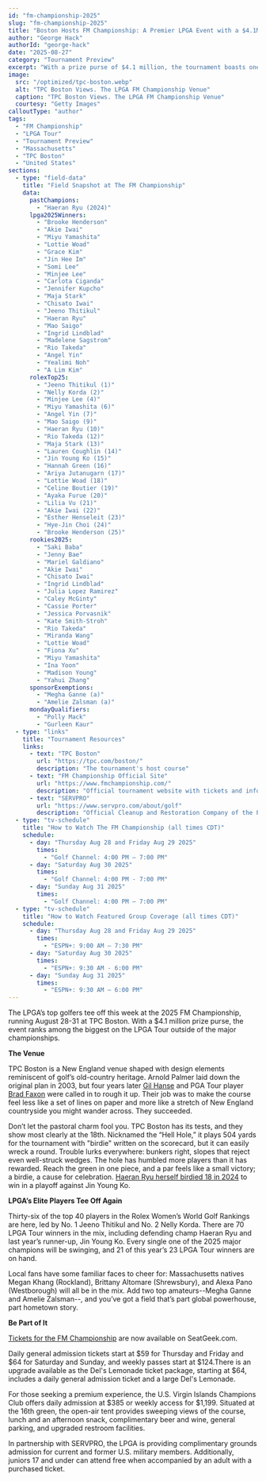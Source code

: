 ```yaml
---
id: "fm-championship-2025"
slug: "fm-championship-2025"
title: "Boston Hosts FM Championship: A Premier LPGA Event with a $4.1M Purse"
author: "George Hack"
authorId: "george-hack"
date: "2025-08-27"
category: "Tournament Preview"
excerpt: "With a prize purse of $4.1 million, the tournament boasts one of the largest on the LPGA Tour outside of major championships."
image:
  src: "/optimized/tpc-boston.webp"
  alt: "TPC Boston Views. The LPGA FM Championship Venue"
  caption: "TPC Boston Views. The LPGA FM Championship Venue"
  courtesy: "Getty Images"
calloutType: "author"
tags:
  - "FM Championship"
  - "LPGA Tour"
  - "Tournament Preview"
  - "Massachusetts"
  - "TPC Boston"
  - "United States"
sections:
  - type: "field-data"
    title: "Field Snapshot at The FM Championship"
    data:
      pastChampions:
        - "Haeran Ryu (2024)"
      lpga2025Winners:
        - "Brooke Henderson"
        - "Akie Iwai"
        - "Miyu Yamashita"
        - "Lottie Woad"
        - "Grace Kim"
        - "Jin Hee Im"
        - "Somi Lee"
        - "Minjee Lee"
        - "Carlota Ciganda"
        - "Jennifer Kupcho"
        - "Maja Stark"
        - "Chisato Iwai"
        - "Jeeno Thitikul"
        - "Haeran Ryu"
        - "Mao Saigo"
        - "Ingrid Lindblad"
        - "Madelene Sagstrom"
        - "Rio Takeda"
        - "Angel Yin"
        - "Yealimi Noh"
        - "A Lim Kim"
      rolexTop25:
        - "Jeeno Thitikul (1)"
        - "Nelly Korda (2)"
        - "Minjee Lee (4)"
        - "Miyu Yamashita (6)"
        - "Angel Yin (7)"
        - "Mao Saigo (9)"
        - "Haeran Ryu (10)"
        - "Rio Takeda (12)"
        - "Maja Stark (13)"
        - "Lauren Coughlin (14)"
        - "Jin Young Ko (15)"
        - "Hannah Green (16)"
        - "Ariya Jutanugarn (17)"
        - "Lottie Woad (18)"
        - "Celine Boutier (19)"
        - "Ayaka Furue (20)"
        - "Lilia Vu (21)"
        - "Akie Iwai (22)"
        - "Esther Henseleit (23)"
        - "Hye-Jin Choi (24)"
        - "Brooke Henderson (25)"
      rookies2025:
        - "Saki Baba"
        - "Jenny Bae"
        - "Mariel Galdiano"
        - "Akie Iwai"
        - "Chisato Iwai"
        - "Ingrid Lindblad"
        - "Julia Lopez Ramirez"
        - "Caley McGinty"
        - "Cassie Porter"
        - "Jessica Porvasnik"
        - "Kate Smith-Stroh"
        - "Rio Takeda"
        - "Miranda Wang"
        - "Lottie Woad"
        - "Fiona Xu"
        - "Miyu Yamashita"
        - "Ina Yoon"
        - "Madison Young"
        - "Yahui Zhang"
      sponsorExemptions:
        - "Megha Ganne (a)"
        - "Amelie Zalsman (a)"
      mondayQualifiers:
        - "Polly Mack"
        - "Gurleen Kaur"
  - type: "links"
    title: "Tournament Resources"
    links:
      - text: "TPC Boston"
        url: "https://tpc.com/boston/"
        description: "The tournament's host course"
      - text: "FM Championship Official Site"
        url: "https://www.fmchampionship.com/"
        description: "Official tournament website with tickets and information"
      - text: "SERVPRO"
        url: "https://www.servpro.com/about/golf"
        description: "Official Cleanup and Restoration Company of the PGA TOUR"
  - type: "tv-schedule"
    title: "How to Watch The FM Championship (all times CDT)"
    schedule:
      - day: "Thursday Aug 28 and Friday Aug 29 2025"
        times:
          - "Golf Channel: 4:00 PM – 7:00 PM"
      - day: "Saturday Aug 30 2025"
        times:
          - "Golf Channel: 4:00 PM - 7:00 PM"
      - day: "Sunday Aug 31 2025"
        times:
          - "Golf Channel: 4:00 PM – 7:00 PM"
  - type: "tv-schedule"
    title: "How to Watch Featured Group Coverage (all times CDT)"
    schedule:
      - day: "Thursday Aug 28 and Friday Aug 29 2025"
        times:
          - "ESPN+: 9:00 AM – 7:30 PM"
      - day: "Saturday Aug 30 2025"
        times:
          - "ESPN+: 9:30 AM - 6:00 PM"
      - day: "Sunday Aug 31 2025"
        times:
          - "ESPN+: 9:30 AM – 6:00 PM"
---
```


The LPGA’s top golfers tee off this week at the 2025 FM Championship, running August 28-31 at TPC Boston. With a $4.1 million prize purse, the event ranks among the biggest on the LPGA Tour outside of the major championships.

**The Venue**

TPC Boston is a New England venue shaped with design elements reminiscent of golf’s old-country heritage.  Arnold Palmer laid down the original plan in 2003, but four years later [Gil Hanse]( https://www.hansegolfdesign.com/) and PGA Tour player [Brad Faxon]( https://en.wikipedia.org/wiki/Brad_Faxon) were called in to rough it up. Their job was to make the course feel less like a set of lines on paper and more like a stretch of New England countryside you might wander across. They succeeded.

Don’t let the pastoral charm fool you. TPC Boston has its tests, and they show most clearly at the 18th. Nicknamed the “Hell Hole,” it plays 504 yards for the tournament with "birdie" written on the scorecard, but it can easily wreck a round. Trouble lurks everywhere: bunkers right, slopes that reject even well-struck wedges. The hole has humbled more players than it has rewarded. Reach the green in one piece, and a par feels like a small victory; a birdie, a cause for celebration. [Haeran Ryu herself birdied 18 in 2024]( https://youtu.be/S7k6bxwnpC0?t=346) to win in a playoff against Jin Young Ko.

**LPGA’s Elite Players Tee Off Again**

Thirty-six of the top 40 players in the Rolex Women’s World Golf Rankings are here, led by No. 1 Jeeno Thitikul and No. 2 Nelly Korda. There are 70 LPGA Tour winners in the mix, including defending champ Haeran Ryu and last year’s runner-up, Jin Young Ko. Every single one of the 2025 major champions will be swinging, and 21 of this year’s 23 LPGA Tour winners are on hand.

Local fans have some familiar faces to cheer for: Massachusetts natives Megan Khang (Rockland), Brittany Altomare (Shrewsbury), and Alexa Pano (Westborough) will all be in the mix. Add two top amateurs--Megha Ganne and Amelie Zalsman--, and you’ve got a field that’s part global powerhouse, part hometown story.

**Be Part of It**

[Tickets for the FM Championship]( https://www.fmchampionship.com/tickets) are now available on SeatGeek.com.

Daily general admission tickets start at $59 for Thursday and Friday and $64 for Saturday and Sunday, and weekly passes start at $124.There is an upgrade available as the Del's Lemonade ticket package, starting at $64, includes a daily general admission ticket and a large Del's Lemonade.

For those seeking a premium experience, the U.S. Virgin Islands Champions Club offers daily admission at $385 or weekly access for $1,199. Situated at the 16th green, the open-air tent provides sweeping views of the course, lunch and an afternoon snack, complimentary beer and wine, general parking, and upgraded restroom facilities.

In partnership with SERVPRO, the LPGA is providing complimentary grounds admission for current and former U.S. military members. Additionally, juniors 17 and under can attend free when accompanied by an adult with a purchased ticket.
